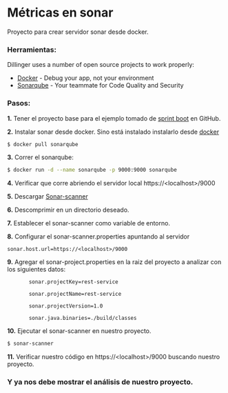 # Métricas en sonar
Proyecto para crear servidor sonar desde docker.

### Herramientas:

Dillinger uses a number of open source projects to work properly:

* [Docker] - Debug your app, not your environment
* [Sonarqube] - Your teammate for Code Quality and Security

### Pasos:

**1.**	Tener el proyecto base para el ejemplo tomado de [sprint boot][Sprint Boot] en GitHub.

**2.**	Instalar sonar desde docker.  Sino está instalado instalarlo desde [docker][Docker]

```sh
$ docker pull sonarqube
```
**3.** Correr el sonarqube:
```sh
$ docker run -d --name sonarqube -p 9000:9000 sonarqube
```
**4.** Verificar que corre abriendo el servidor local https://\<localhost\>/9000
  
**5.** Descargar [Sonar-scanner]
  
**6.** Descomprimir en un directorio deseado.

**7.** Establecer el sonar-scanner como variable de entorno.

**8.** Configurar el sonar-scanner.properties apuntando al servidor

` sonar.host.url=https://<localhost>/9000 
`

**9.** Agregar el sonar-project.properties en la raiz del proyecto a analizar con los siguientes datos:

`       sonar.projectKey=rest-service`

`       sonar.projectName=rest-service`

`       sonar.projectVersion=1.0`

`       sonar.java.binaries=./build/classes`


**10.** Ejecutar el sonar-scanner en nuestro proyecto.

```sh
$ sonar-scanner
```

**11.** Verificar nuestro código en https://\<localhost\>/9000  buscando nuestro proyecto.

### Y ya nos debe mostrar el análisis de nuestro proyecto.



[//]: # (These are reference links used in the body of this note and get stripped out when the markdown processor does its job. There is no need to format nicely because it shouldn't be seen. Thanks SO - http://stackoverflow.com/questions/4823468/store-comments-in-markdown-syntax)


   [Docker]: <https://www.docker.com/>
   [Sonarqube]: <https://www.sonarqube.org/>
   [Sprint Boot]: <https://github.com/spring-guides/gs-spring-boot>
   [Sonar-scanner]: <https://docs.sonarqube.org/latest/analysis/scan/sonarscanner/>

